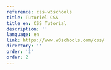 ```yaml
---
reference: css-w3schools
title: Tutoriel CSS
title_en: CSS Tutorial
description: ''
language: en
link: https://www.w3schools.com/css/
directory: ''
order: '2'
order: 2
---
```

